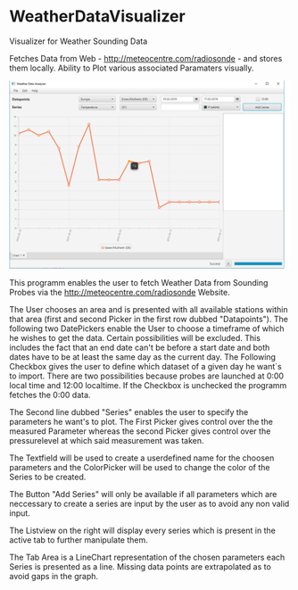 # WeatherDataVisualizer
Visualizer for Weather Sounding Data

Fetches Data from Web - http://meteocentre.com/radiosonde - and stores them locally.
Ability to Plot various associated Paramaters visually.

![Benutzeroberfläche](UserInterface.png)

This programm enables the user to fetch Weather Data from Sounding Probes via the http://meteocentre.com/radiosonde Website.

The User chooses an area and is presented with all available stations within that area (first and second Picker in the first row dubbed "Datapoints"). The following two DatePickers enable the User to choose a timeframe of which he wishes to get the data. Certain possibilities will be excluded. This includes the fact that an end date can't be before a start date and both dates have to be at least the same day as the current day.
The Following Checkbox gives the user to define which dataset of a given day he want´s to import. There are two possibilities because probes are launched at 0:00 local time and 12:00 localtime. If the Checkbox is unchecked the programm fetches the 0:00 data.

The Second line dubbed "Series" enables the user to specify the parameters he want's to plot. The First Picker gives control over the the measured Parameter whereas the second Picker gives control over the pressurelevel at which said measurement was taken. 

The Textfield will be used to create a userdefined name for the choosen parameters and the ColorPicker will be used to change the color of the Series to be created.

The Button "Add Series" will only be available if all parameters which are neccessary to create a series are input by the user as to avoid any non valid input.

The Listview on the right will display every series which is present in the active tab to further manipulate them.

The Tab Area is a LineChart representation of the chosen parameters each Series is presented as a line. Missing data points are extrapolated as to avoid gaps in the graph.
